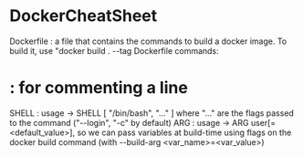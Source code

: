 # DockerCheatSheet

Dockerfile : a file that contains the commands to build a docker image. To build it, use "docker build . --tag <name of the image>
Dockerfile commands:
  # : for commenting a line
  SHELL : usage -> SHELL [ "/bin/bash", "..." ] where "..." are the flags passed to the command ("--login", "-c" by default)
  ARG : usage -> ARG user[=<default_value>], so we can pass variables at build-time using flags on the docker build command (with --build-arg <var_name>=<var_value>)
